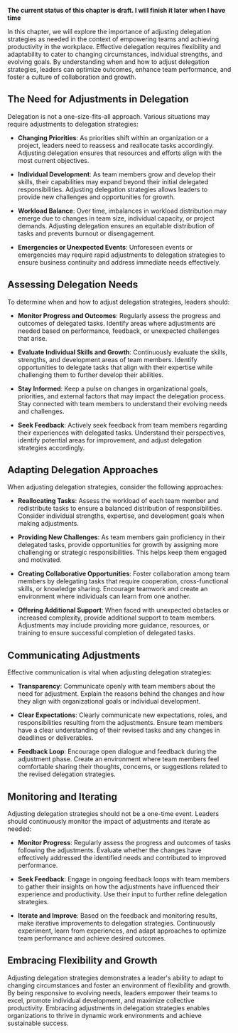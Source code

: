 **The current status of this chapter is draft. I will finish it later when I have time**

In this chapter, we will explore the importance of adjusting delegation strategies as needed in the context of empowering teams and achieving productivity in the workplace. Effective delegation requires flexibility and adaptability to cater to changing circumstances, individual strengths, and evolving goals. By understanding when and how to adjust delegation strategies, leaders can optimize outcomes, enhance team performance, and foster a culture of collaboration and growth.

The Need for Adjustments in Delegation
--------------------------------------

Delegation is not a one-size-fits-all approach. Various situations may require adjustments to delegation strategies:

* **Changing Priorities**: As priorities shift within an organization or a project, leaders need to reassess and reallocate tasks accordingly. Adjusting delegation ensures that resources and efforts align with the most current objectives.

* **Individual Development**: As team members grow and develop their skills, their capabilities may expand beyond their initial delegated responsibilities. Adjusting delegation strategies allows leaders to provide new challenges and opportunities for growth.

* **Workload Balance**: Over time, imbalances in workload distribution may emerge due to changes in team size, individual capacity, or project demands. Adjusting delegation ensures an equitable distribution of tasks and prevents burnout or disengagement.

* **Emergencies or Unexpected Events**: Unforeseen events or emergencies may require rapid adjustments to delegation strategies to ensure business continuity and address immediate needs effectively.

Assessing Delegation Needs
--------------------------

To determine when and how to adjust delegation strategies, leaders should:

* **Monitor Progress and Outcomes**: Regularly assess the progress and outcomes of delegated tasks. Identify areas where adjustments are needed based on performance, feedback, or unexpected challenges that arise.

* **Evaluate Individual Skills and Growth**: Continuously evaluate the skills, strengths, and development areas of team members. Identify opportunities to delegate tasks that align with their expertise while challenging them to further develop their abilities.

* **Stay Informed**: Keep a pulse on changes in organizational goals, priorities, and external factors that may impact the delegation process. Stay connected with team members to understand their evolving needs and challenges.

* **Seek Feedback**: Actively seek feedback from team members regarding their experiences with delegated tasks. Understand their perspectives, identify potential areas for improvement, and adjust delegation strategies accordingly.

Adapting Delegation Approaches
------------------------------

When adjusting delegation strategies, consider the following approaches:

* **Reallocating Tasks**: Assess the workload of each team member and redistribute tasks to ensure a balanced distribution of responsibilities. Consider individual strengths, expertise, and development goals when making adjustments.

* **Providing New Challenges**: As team members gain proficiency in their delegated tasks, provide opportunities for growth by assigning more challenging or strategic responsibilities. This helps keep them engaged and motivated.

* **Creating Collaborative Opportunities**: Foster collaboration among team members by delegating tasks that require cooperation, cross-functional skills, or knowledge sharing. Encourage teamwork and create an environment where individuals can learn from one another.

* **Offering Additional Support**: When faced with unexpected obstacles or increased complexity, provide additional support to team members. Adjustments may include providing more guidance, resources, or training to ensure successful completion of delegated tasks.

Communicating Adjustments
-------------------------

Effective communication is vital when adjusting delegation strategies:

* **Transparency**: Communicate openly with team members about the need for adjustment. Explain the reasons behind the changes and how they align with organizational goals or individual development.

* **Clear Expectations**: Clearly communicate new expectations, roles, and responsibilities resulting from the adjustments. Ensure team members have a clear understanding of their revised tasks and any changes in deadlines or deliverables.

* **Feedback Loop**: Encourage open dialogue and feedback during the adjustment phase. Create an environment where team members feel comfortable sharing their thoughts, concerns, or suggestions related to the revised delegation strategies.

Monitoring and Iterating
------------------------

Adjusting delegation strategies should not be a one-time event. Leaders should continuously monitor the impact of adjustments and iterate as needed:

* **Monitor Progress**: Regularly assess the progress and outcomes of tasks following the adjustments. Evaluate whether the changes have effectively addressed the identified needs and contributed to improved performance.

* **Seek Feedback**: Engage in ongoing feedback loops with team members to gather their insights on how the adjustments have influenced their experience and productivity. Use their input to further refine delegation strategies.

* **Iterate and Improve**: Based on the feedback and monitoring results, make iterative improvements to delegation strategies. Continuously experiment, learn from experiences, and adapt approaches to optimize team performance and achieve desired outcomes.

Embracing Flexibility and Growth
--------------------------------

Adjusting delegation strategies demonstrates a leader's ability to adapt to changing circumstances and foster an environment of flexibility and growth. By being responsive to evolving needs, leaders empower their teams to excel, promote individual development, and maximize collective productivity. Embracing adjustments in delegation strategies enables organizations to thrive in dynamic work environments and achieve sustainable success.
